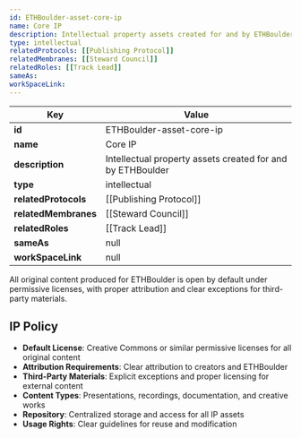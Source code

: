 ```yaml
---
id: ETHBoulder-asset-core-ip
name: Core IP
description: Intellectual property assets created for and by ETHBoulder
type: intellectual
relatedProtocols: [[Publishing Protocol]]
relatedMembranes: [[Steward Council]]
relatedRoles: [[Track Lead]]
sameAs:
workSpaceLink: 
---
```

<!-- YAML-SNAPSHOT:START -->
| Key | Value |
| --- | ----- |
| **id** | ETHBoulder-asset-core-ip |
| **name** | Core IP |
| **description** | Intellectual property assets created for and by ETHBoulder |
| **type** | intellectual |
| **relatedProtocols** | [[Publishing Protocol]] |
| **relatedMembranes** | [[Steward Council]] |
| **relatedRoles** | [[Track Lead]] |
| **sameAs** | null |
| **workSpaceLink** | null |

<!-- YAML-SNAPSHOT:END -->
All original content produced for ETHBoulder is open by default under permissive licenses, with proper attribution and clear exceptions for third-party materials.

## IP Policy

- **Default License**: Creative Commons or similar permissive licenses for all original content
- **Attribution Requirements**: Clear attribution to creators and ETHBoulder
- **Third-Party Materials**: Explicit exceptions and proper licensing for external content
- **Content Types**: Presentations, recordings, documentation, and creative works
- **Repository**: Centralized storage and access for all IP assets
- **Usage Rights**: Clear guidelines for reuse and modification